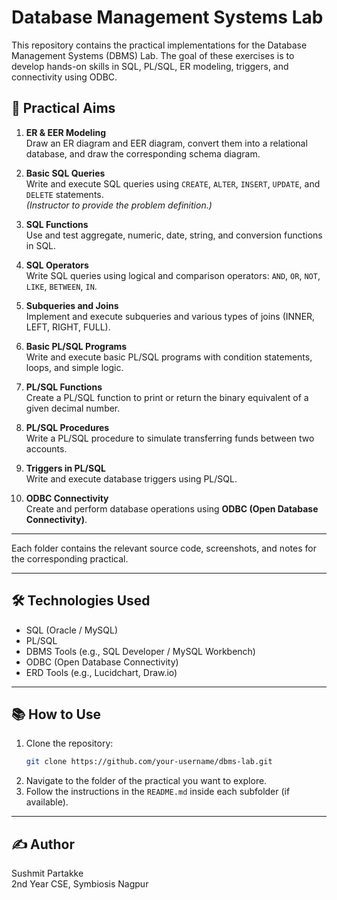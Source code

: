 # Database Management Systems Lab

This repository contains the practical implementations for the Database Management Systems (DBMS) Lab. The goal of these exercises is to develop hands-on skills in SQL, PL/SQL, ER modeling, triggers, and connectivity using ODBC.

## 📌 Practical Aims

1. **ER & EER Modeling**  
   Draw an ER diagram and EER diagram, convert them into a relational database, and draw the corresponding schema diagram.

2. **Basic SQL Queries**  
   Write and execute SQL queries using `CREATE`, `ALTER`, `INSERT`, `UPDATE`, and `DELETE` statements.  
   *(Instructor to provide the problem definition.)*

3. **SQL Functions**  
   Use and test aggregate, numeric, date, string, and conversion functions in SQL.

4. **SQL Operators**  
   Write SQL queries using logical and comparison operators: `AND`, `OR`, `NOT`, `LIKE`, `BETWEEN`, `IN`.

5. **Subqueries and Joins**  
   Implement and execute subqueries and various types of joins (INNER, LEFT, RIGHT, FULL).

6. **Basic PL/SQL Programs**  
   Write and execute basic PL/SQL programs with condition statements, loops, and simple logic.

7. **PL/SQL Functions**  
   Create a PL/SQL function to print or return the binary equivalent of a given decimal number.

8. **PL/SQL Procedures**  
   Write a PL/SQL procedure to simulate transferring funds between two accounts.

9. **Triggers in PL/SQL**  
   Write and execute database triggers using PL/SQL.

10. **ODBC Connectivity**  
   Create and perform database operations using **ODBC (Open Database Connectivity)**.


---

Each folder contains the relevant source code, screenshots, and notes for the corresponding practical.

---

## 🛠 Technologies Used

- SQL (Oracle / MySQL)
- PL/SQL
- DBMS Tools (e.g., SQL Developer / MySQL Workbench)
- ODBC (Open Database Connectivity)
- ERD Tools (e.g., Lucidchart, Draw.io)

---

## 📚 How to Use

1. Clone the repository:
   ```bash
   git clone https://github.com/your-username/dbms-lab.git
   ```
2. Navigate to the folder of the practical you want to explore.
3. Follow the instructions in the `README.md` inside each subfolder (if available).

---

## ✍️ Author

Sushmit Partakke  
2nd Year CSE, Symbiosis Nagpur

